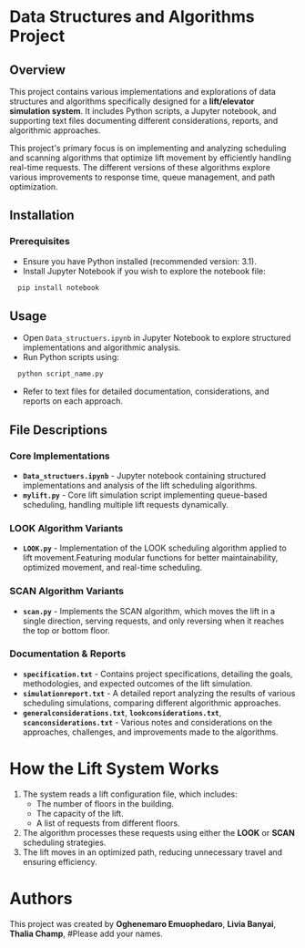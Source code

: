 # Data Structures and Algorithms Project

## Overview
This project contains various implementations and explorations of data structures and algorithms specifically designed for a **lift/elevator simulation system**. It includes Python scripts, a Jupyter notebook, and supporting text files documenting different considerations, reports, and algorithmic approaches.

This project's primary focus is on implementing and analyzing scheduling and scanning algorithms that optimize lift movement by efficiently handling real-time requests. The different versions of these algorithms explore various improvements to response time, queue management, and path optimization.

## Installation

### Prerequisites
- Ensure you have Python installed (recommended version: 3.1).
- Install Jupyter Notebook if you wish to explore the notebook file:
 ```sh
  pip install notebook
 ```

## Usage

- Open `Data_structuers.ipynb` in Jupyter Notebook to explore structured implementations and algorithmic analysis.
- Run Python scripts using:
 ```sh
  python script_name.py
 ```
- Refer to text files for detailed documentation, considerations, and reports on each approach.

## File Descriptions

### Core Implementations
- **`Data_structuers.ipynb`** - Jupyter notebook containing structured implementations and analysis of the lift scheduling algorithms.
- **`mylift.py`** - Core lift simulation script implementing queue-based scheduling, handling multiple lift requests dynamically.

### LOOK Algorithm Variants
- **`LOOK.py`** - Implementation of the LOOK scheduling algorithm applied to lift movement.Featuring modular functions for better maintainability, optimized movement, and real-time scheduling. 

### SCAN Algorithm Variants
- **`scan.py`** - Implements the SCAN algorithm, which moves the lift in a single direction, serving requests, and only reversing when it reaches the top or bottom floor.

### Documentation & Reports
- **`specification.txt`** - Contains project specifications, detailing the goals, methodologies, and expected outcomes of the lift simulation.
- **`simulationreport.txt`** - A detailed report analyzing the results of various scheduling simulations, comparing different algorithmic approaches.
- **`generalconsiderations.txt`**, **`lookconsiderations.txt`**, **`scanconsiderations.txt`** - Various notes and considerations on the approaches, challenges, and improvements made to the algorithms.

# How the Lift System Works
1. The system reads a lift configuration file, which includes:
   - The number of floors in the building.
   - The capacity of the lift.
   - A list of requests from different floors.
2. The algorithm processes these requests using either the **LOOK** or **SCAN** scheduling strategies.
3. The lift moves in an optimized path, reducing unnecessary travel and ensuring efficiency.

# Authors
This project was created by **Oghenemaro Emuophedaro**, **Livia Banyai**, **Thalia Champ**, #Please add your names.





